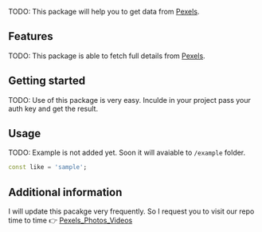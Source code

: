 <!--
This README describes the package. If you publish this package to pub.dev,
this README's contents appear on the landing page for your package.

For information about how to write a good package README, see the guide for
[writing package pages](https://dart.dev/guides/libraries/writing-package-pages).

For general information about developing packages, see the Dart guide for
[creating packages](https://dart.dev/guides/libraries/create-library-packages)
and the Flutter guide for
[developing packages and plugins](https://flutter.dev/developing-packages).
-->

TODO: This package will help you to get data from [Pexels](https://pexels.com). 

## Features

TODO: This package is able to fetch full details from [Pexels](https://pexels.com).

## Getting started

TODO: Use of this package is very easy. Inculde in your project pass your auth key and get the result.

## Usage

TODO: Example is not added yet. Soon it will avaiable
to `/example` folder.

```dart
const like = 'sample';
```

## Additional information

I will update this pacakge very frequently. So I request you to visit our repo time to time 👉 [Pexels_Photos_Videos](https://github.com/tango4567/pexels_photos_videos/)
